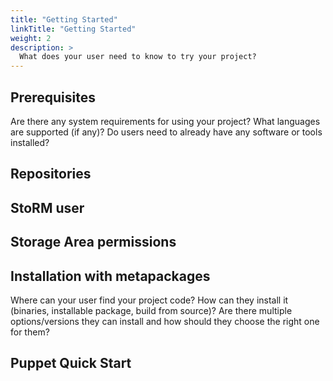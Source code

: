 ```yaml
---
title: "Getting Started"
linkTitle: "Getting Started"
weight: 2
description: >
  What does your user need to know to try your project?
---
```



## Prerequisites

Are there any system requirements for using your project? What languages are supported (if any)? Do users need to already have any software or tools installed?

## Repositories

## StoRM user

## Storage Area permissions

## Installation with metapackages

Where can your user find your project code? How can they install it (binaries, installable package, build from source)? Are there multiple options/versions they can install and how should they choose the right one for them?

## Puppet Quick Start
